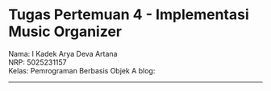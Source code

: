 # Tugas Pertemuan 4 - Implementasi Music Organizer
Nama: I Kadek Arya Deva Artana<br /> 
NRP: 5025231157<br />
Kelas: Pemrograman Berbasis Objek A
blog: 
<hr>
